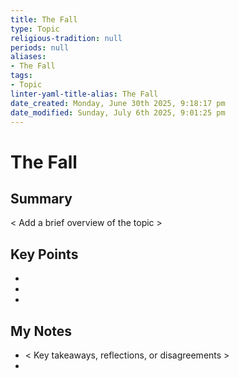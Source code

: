 ```yaml
---
title: The Fall
type: Topic
religious-tradition: null
periods: null
aliases:
- The Fall
tags:
- Topic
linter-yaml-title-alias: The Fall
date_created: Monday, June 30th 2025, 9:18:17 pm
date_modified: Sunday, July 6th 2025, 9:01:25 pm
---
```


# The Fall

## Summary
< Add a brief overview of the topic >

## Key Points
- 
- 
- 

## My Notes
- < Key takeaways, reflections, or disagreements >
- 